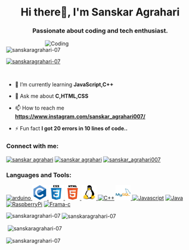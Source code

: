 <h1 align="center">Hi there👋, I'm Sanskar Agrahari</h1>
<h3 align="center">Passionate about coding and tech enthusiast.</h3>
<img align="right" alt="Coding" width="400" src="https://user-images.githubusercontent.com/74038190/235224431-e8c8c12e-6826-47f1-89fb-2ddad83b3abf.gif" /></p>

<p align="left"> <img src="https://komarev.com/ghpvc/?username=sanskaragrahari-07&label=Profile%20views&color=0e75b6&style=flat" alt="sanskaragrahari-07" /> </p>

<p align="left"> <a href="https://github.com/ryo-ma/github-profile-trophy"><img src="https://github-profile-trophy.vercel.app/?username=sanskaragrahari-07" alt="sanskaragrahari-07" /></a> </p>

<p align="left"> <a href="https://twitter.com/" target="blank"><img src="https://img.shields.io/twitter/follow/?logo=twitter&style=for-the-badge" alt="" /></a> </p>

- 🌱 I’m currently learning **JavaScript,C++**

- 💬 Ask me about **C,HTML,CSS**

- 📫 How to reach me **https://www.instagram.com/sanskar_agrahari007/**

- ⚡ Fun fact **I got 20 errors in 10 lines of code..**

<h3 align="left">Connect with me:</h3>
<p align="left">
<a href="https://linkedin.com/in/sanskar agrahari" target="blank"><img align="center" src="https://raw.githubusercontent.com/rahuldkjain/github-profile-readme-generator/master/src/images/icons/Social/linked-in-alt.svg" alt="sanskar agrahari" height="30" width="40" /></a>
<a href="https://fb.com/sanskar agrahari" target="blank"><img align="center" src="https://raw.githubusercontent.com/rahuldkjain/github-profile-readme-generator/master/src/images/icons/Social/facebook.svg" alt="sanskar agrahari" height="30" width="40" /></a>
<a href="https://instagram.com/sanskar_agrahari007" target="blank"><img align="center" src="https://raw.githubusercontent.com/rahuldkjain/github-profile-readme-generator/master/src/images/icons/Social/instagram.svg" alt="sanskar_agrahari007" height="30" width="40" /></a>
</p>

<h3 align="left">Languages and Tools:</h3>
<p align="left"> <a href="https://www.arduino.cc/" target="_blank" rel="noreferrer"> <img src="https://cdn.worldvectorlogo.com/logos/arduino-1.svg" alt="arduino" width="40" height="40"/> </a> <a href="https://www.cprogramming.com/" target="_blank" rel="noreferrer"> <img src="https://raw.githubusercontent.com/devicons/devicon/master/icons/c/c-original.svg" alt="c" width="40" height="40"/> </a> <a href="https://www.w3schools.com/css/" target="_blank" rel="noreferrer"> <img src="https://raw.githubusercontent.com/devicons/devicon/master/icons/css3/css3-original-wordmark.svg" alt="css3" width="40" height="40"/> </a> <a href="https://www.w3.org/html/" target="_blank" rel="noreferrer"> <img src="https://raw.githubusercontent.com/devicons/devicon/master/icons/html5/html5-original-wordmark.svg" alt="html5" width="40" height="40"/> </a> <a href="https://www.linux.org/" target="_blank" rel="noreferrer"> <img src="https://raw.githubusercontent.com/devicons/devicon/master/icons/linux/linux-original.svg" alt="linux" width="40" height="40"/> </a> <a href="https://en.wikipedia.org/wiki/C%2B%2B" target ="_blank" rel="noreferrer"> <img src="https://cdn.jsdelivr.net/gh/devicons/devicon/icons/cplusplus/cplusplus-original.svg" alt="C++" width="40" height="40" /></a> <a href="https://www.mysql.com/" target="_blank" rel="noreferrer"> <img src="https://raw.githubusercontent.com/devicons/devicon/master/icons/mysql/mysql-original-wordmark.svg" alt="mysql" width="40" height="40"/> </a> <a href="https://www.javascript.com/" target="_blank" rel="noreferrer"><img src="https://cdn.jsdelivr.net/gh/devicons/devicon/icons/javascript/javascript-original.svg" alt="Javascript" width="40" height="40" /></a> <a href="https://www.java.com/en/" target="_blank" rel="noreferrer"><img src="https://cdn.jsdelivr.net/gh/devicons/devicon/icons/java/java-original.svg" alt="Java" height="40" width="40" /></a> <a href="https://www.raspberrypi.org/" target="_blank" rel="noreferrer"><img src="https://cdn.jsdelivr.net/gh/devicons/devicon/icons/raspberrypi/raspberrypi-original.svg" alt="RaspberryPi" height="40" width="40"/></a> <a href="https://frama-c.com/" target="_blank" rel="noreferrer"><img src="https://encrypted-tbn0.gstatic.com/images?q=tbn:ANd9GcTk4a7bawA7P30gBZR6Bj6thiPF4nB-2UhJFLtna8CZ0w&s" alt="Frama-c" height="40" width="150"/></a></p>


<p><img align="left" src="https://github-readme-stats.vercel.app/api/top-langs?username=SanskarAgrahari-07&show_icons=true&locale=en&layout=compact&theme=dark" alt="sanskaragrahari-07" /></p>


<p>&nbsp;<img align="center" src=" https://github-readme-stats.vercel.app/api?username=SanskarAgrahari-07&show_icons=true&hide=contribs,prs&theme=dark" alt="sanskaragrahari-07" /></p>
<p>&nbsp;<img align="center" src=" https://github-readme-stats.vercel.app/api?username=SanskarAgrahari--07&amp;show_icons=true&amp;locale=en " alt="sanskaragrahari-07" /></p>


<p><img align="center" src="https://github-readme-streak-stats.herokuapp.com/?user=SanskarAgrahari-07&theme=dark" alt="sanskaragrahari-07" /></p>
